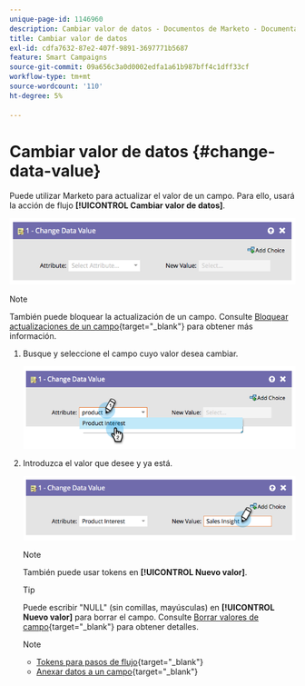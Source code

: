 ```yaml
---
unique-page-id: 1146960
description: Cambiar valor de datos - Documentos de Marketo - Documentación del producto
title: Cambiar valor de datos
exl-id: cdfa7632-87e2-407f-9891-3697771b5687
feature: Smart Campaigns
source-git-commit: 09a656c3a0d0002edfa1a61b987bff4c1dff33cf
workflow-type: tm+mt
source-wordcount: '110'
ht-degree: 5%

---
```


# Cambiar valor de datos {#change-data-value}

Puede utilizar Marketo para actualizar el valor de un campo. Para ello, usará la acción de flujo **[!UICONTROL Cambiar valor de datos]**.

![](assets/change-data-value-1.png)

>[!NOTE]
>
>También puede bloquear la actualización de un campo. Consulte [Bloquear actualizaciones de un campo](/help/marketo/product-docs/administration/field-management/block-updates-to-a-field.md){target="_blank"} para obtener más información.

1. Busque y seleccione el campo cuyo valor desea cambiar.

   ![](assets/change-data-value-2.png)

1. Introduzca el valor que desee y ya está.

   ![](assets/change-data-value-3.png)

   >[!NOTE]
   >
   >También puede usar tokens en **[!UICONTROL Nuevo valor]**.

   >[!TIP]
   >
   >Puede escribir &quot;NULL&quot; (sin comillas, mayúsculas) en **[!UICONTROL Nuevo valor]** para borrar el campo. Consulte [Borrar valores de campo](/help/marketo/product-docs/core-marketo-concepts/smart-campaigns/flow-actions/clear-field-values.md){target="_blank"} para obtener detalles.

   >[!NOTE]
   >
   >* [Tokens para pasos de flujo](/help/marketo/product-docs/core-marketo-concepts/smart-campaigns/flow-actions/use-tokens-in-flow-steps.md){target="_blank"}
   >* [Anexar datos a un campo](/help/marketo/product-docs/core-marketo-concepts/smart-campaigns/flow-actions/append-data-to-a-field.md){target="_blank"}
